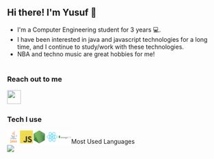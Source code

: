 ## Hi there! I'm Yusuf 👋


- I'm a Computer Engineering student for 3 years 💻. <br/>
- I have been interested in java and javascript technologies for a long time, and I continue to study/work with these technologies. <br/>
- NBA and techno music are great hobbies for me! <br/><br/>

### Reach out to me

[<img height="32" width="32" src="https://cdn.jsdelivr.net/npm/simple-icons@v6/icons/linkedin.svg" />][linkedin]

### Tech I use

<img align="left" src="https://raw.githubusercontent.com/github/explore/5b3600551e122a3277c2c5368af2ad5725ffa9a1/topics/java/java.png" width="30" height="30">
<img align="left" src="https://raw.githubusercontent.com/github/explore/80688e429a7d4ef2fca1e82350fe8e3517d3494d/topics/javascript/javascript.png" width="30" height="30">
<img align="left" src="https://raw.githubusercontent.com/github/explore/80688e429a7d4ef2fca1e82350fe8e3517d3494d/topics/nodejs/nodejs.png" width="30" height="30">
<img align="left" src="https://raw.githubusercontent.com/github/explore/80688e429a7d4ef2fca1e82350fe8e3517d3494d/topics/react/react.png" width="30" height="30">
<img align="left" src="https://raw.githubusercontent.com/github/explore/80688e429a7d4ef2fca1e82350fe8e3517d3494d/topics/mongodb/mongodb.png" width="30" height="30">
<br />

<summary> Most Used Languages </summary>
<img align="left" src="https://github-readme-stats.vercel.app/api/top-langs/?username=ysfogtlu&&theme=dracula">


[linkedin]: https://www.linkedin.com/in/yusuf-%C3%B6%C4%9F%C3%BCtl%C3%BC-144807196/

